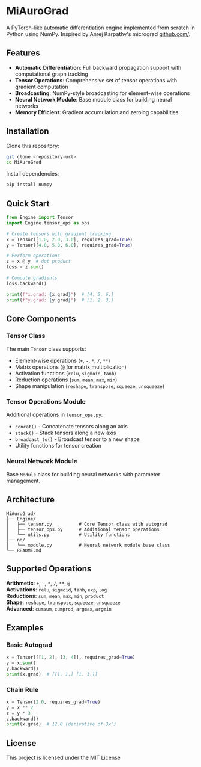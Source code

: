 # MiAuroGrad

A PyTorch-like automatic differentiation engine implemented from scratch in Python using NumPy.
Inspired by Anrej Karpathy's micrograd [github.com/](https://github.com/karpathy/micrograd).

## Features

- **Automatic Differentiation**: Full backward propagation support with computational graph tracking
- **Tensor Operations**: Comprehensive set of tensor operations with gradient computation
- **Broadcasting**: NumPy-style broadcasting for element-wise operations  
- **Neural Network Module**: Base module class for building neural networks
- **Memory Efficient**: Gradient accumulation and zeroing capabilities

## Installation

Clone this repository:
```bash
git clone <repository-url>
cd MiAuroGrad
```

Install dependencies:
```bash
pip install numpy
```

## Quick Start

```python
from Engine import Tensor
import Engine.tensor_ops as ops

# Create tensors with gradient tracking
x = Tensor([1.0, 2.0, 3.0], requires_grad=True)
y = Tensor([4.0, 5.0, 6.0], requires_grad=True)

# Perform operations
z = x @ y  # dot product
loss = z.sum()

# Compute gradients
loss.backward()

print(f"x.grad: {x.grad}")  # [4. 5. 6.]
print(f"y.grad: {y.grad}")  # [1. 2. 3.]
```

## Core Components

### Tensor Class
The main `Tensor` class supports:
- Element-wise operations (`+`, `-`, `*`, `/`, `**`)
- Matrix operations (`@` for matrix multiplication)
- Activation functions (`relu`, `sigmoid`, `tanh`)
- Reduction operations (`sum`, `mean`, `max`, `min`)
- Shape manipulation (`reshape`, `transpose`, `squeeze`, `unsqueeze`)

### Tensor Operations Module
Additional operations in `tensor_ops.py`:
- `concat()` - Concatenate tensors along an axis
- `stack()` - Stack tensors along a new axis  
- `broadcast_to()` - Broadcast tensor to a new shape
- Utility functions for tensor creation

### Neural Network Module
Base `Module` class for building neural networks with parameter management.

## Architecture

```
MiAuroGrad/
├── Engine/
│   ├── tensor.py          # Core Tensor class with autograd
│   ├── tensor_ops.py      # Additional tensor operations
│   └── utils.py           # Utility functions
├── nn/
│   └── module.py          # Neural network module base class
└── README.md
```

## Supported Operations

**Arithmetic**: `+`, `-`, `*`, `/`, `**`, `@`  
**Activations**: `relu`, `sigmoid`, `tanh`, `exp`, `log`  
**Reductions**: `sum`, `mean`, `max`, `min`, `product`  
**Shape**: `reshape`, `transpose`, `squeeze`, `unsqueeze`  
**Advanced**: `cumsum`, `cumprod`, `argmax`, `argmin`

## Examples

### Basic Autograd
```python
x = Tensor([[1, 2], [3, 4]], requires_grad=True)
y = x.sum()
y.backward()
print(x.grad)  # [[1. 1.] [1. 1.]]
```

### Chain Rule
```python
x = Tensor(2.0, requires_grad=True)
y = x ** 2
z = y * 3
z.backward()
print(x.grad)  # 12.0 (derivative of 3x²)
```

## License

This project is licensed under the MIT License
